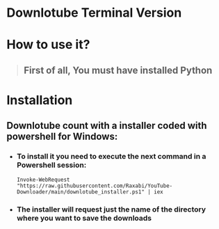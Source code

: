# Downlotube Terminal Version
# How to use it?
> ## First of all, You must have installed Python


# Installation
## Downlotube count with a installer coded with powershell for Windows:

 - ### To install it you need to execute the next command in a Powershell session:
   ```PS
   Invoke-WebRequest "https://raw.githubusercontent.com/Raxabi/YouTube-Downloader/main/downlotube_installer.ps1" | iex
   ```
 - ### The installer will request just the name of the directory where you want to save the downloads
